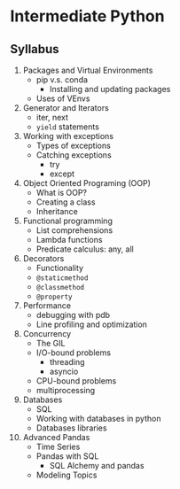 # Intermediate Python

## Syllabus

1. Packages and Virtual Environments
    * pip v.s. conda
       * Installing and updating packages
    * Uses of VEnvs
2. Generator and Iterators
    * iter, next
    * `yield` statements
3. Working with exceptions
    * Types of exceptions
    * Catching exceptions
        * try
        * except
4. Object Oriented Programing (OOP)
    * What is OOP?
    * Creating a class
    * Inheritance
5. Functional programming
    * List comprehensions
    * Lambda functions
    * Predicate calculus: any, all
6. Decorators
    * Functionality
    * `@staticmethod` 
    * `@classmethod` 
    * `@property` 
7. Performance
    * debugging with pdb
    * Line profiling and optimization
8. Concurrency
    * The GIL
    * I/O-bound problems
        * threading
        * asyncio
    * CPU-bound problems
    * multiprocessing
9. Databases
    * SQL
    * Working with databases in python
    * Databases libraries
10. Advanced Pandas
    * Time Series
    * Pandas with SQL
        * SQL Alchemy and pandas
    * Modeling Topics
